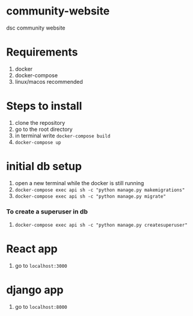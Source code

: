 # community-website
dsc community website

# Requirements
1. docker
2. docker-compose
3. linux/macos recommended

# Steps to install
1. clone the repository
2. go to the root directory
3. in terminal write ```docker-compose build```
4. ```docker-compose up```

# initial db setup
1. open a new terminal while the docker is still running
2. ```docker-compose exec api sh -c "python manage.py makemigrations"```
3. ```docker-compose exec api sh -c "python manage.py migrate"```
### To create a superuser in db
1.  ```docker-compose exec api sh -c "python manage.py createsuperuser"```


# React app
1. go to  ```localhost:3000```

# django app
1. go to ```localhost:8000```
